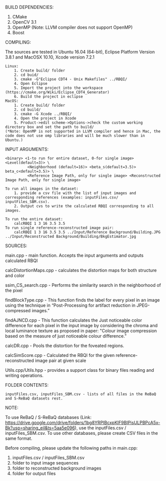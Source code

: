 
BUILD DEPENDENCIES:
1. CMake
2. OpenCV 3.1
3. OpenMP (Note: LLVM compiler does not support OpenMP)
4. Boost

COMPILING:

The sources are tested in Ubuntu 16.04 (64-bit), Eclipse Platform Version 3.8.1 and MacOSX 10.10, Xcode version 7.2.1

	Linux:
		1. Create build/ folder
		2. cd buid/
		3. cmake -G"Eclipse CDT4 - Unix Makefiles" ../RBQI/
		4. Open Eclipse 
		5. Import the project into the workspace (https://cmake.org/Wiki/Eclipse_CDT4_Generator)
		6. Build the project in eclipse
	MacOS:
		1. Create build/ folder
		2. cd build/
		3. cmake -G Xcode ../RBQI/
		4. Open the project in Xcode
		5. Product->edit scheme->Options->check the custom working directory box and set the path to build/
	(*Note: OpenMP is not supported in LLVM compiler and hence in Mac, the code does not use omp libraries and will be much slower than in Ubuntu.)

INPUT ARGUMENTS:

	<binary> <1-to run for entire dataset, 0-for single image> <Level(default=3)> \
              <Neighborhood (default=16)> <beta_s(default=3.5)> beta_c<default=3.5)> \
              <Reference Image Path, only for single image> <Reconstructed Image Path, only for single image>

	To run all images in the dataset:
		1. provide a csv file with the list of input images and corresponding references (examples: inputFiles.csv/ inputFiles_SBM.csv). 
		2. Output cvs to write the calculated RBQI corresponding to all images.

	To run the entire dataset:
		calcRBQI 1 3 16 3.5 3.5
	To run single reference-reconstructed image pair:
		calcRBQI 1 3 16 3.5 3.5 ../Input/Reference Background/Building.JPG ../Input/Reconstructed Background/Building/BkgEstimator.jpg

SOURCES:

main.cpp - main function. Accepts the input arguments and outputs calculated RBQI

calcDistortionMaps.cpp - calculates the distortion maps for both structure and color

ssim_CS_search.cpp - Performs the similarity search in the neighborhood of the pixel 

findBlockType.cpp - This function finds the label for every pixel in an image using the technique in “Post-Processing for artifact reduction in JPEG-compressed images.”

findAJNCD.cpp - This function calculates the Just noticeable color difference for each pixel in the input image by considering the chroma and local luminance texture as proposed in paper: "Colour image compression based on the measure of just noticeable colour difference.”

calcDR.cpp - Pools the distortion for the foveated regions.

calcSimScore.cpp - Calculated the RBQI for the given reference-reconstructed image pair at given scale

Utils.cpp/Utils.hpp - provides a support class for binary files reading and writing operations.
	
FOLDER CONTENTS:

	inputFiles.csv, inputFiles_SBM.csv - lists of all files in the ReBaQ and S-ReBaQ datasets rest.

NOTE:

To use ReBaQ / S-ReBaQ databases (Link: https://drive.google.com/drive/folders/1bg8YRPIBcxpKIF9BIPisULPBPcA5x-Bk?usp=sharing_eil&ts=5aa5e096), use the inputFiles.csv / inputFiles_SBM.csv. To use other databases, please create CSV files in the same format.

Before compiling, please update the following paths in main.cpp:
1. inputFiles.csv / inputFiles_SBM.csv
2. folder to input image sequences
3. folder to reconstructed background images
4. folder for output files
